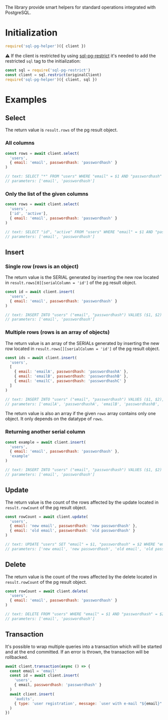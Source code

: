 The library provide smart helpers for standard operations integrated with PostgreSQL.

# Initialization

```javascript
require('sql-pg-helper')({ client })
```

:warning: If the client is restricted by using [sql-pg-restrict](https://www.npmjs.com/package/sql-pg-restrict) it's needed to add the restricted `sql` tag to the initialization:

```javascript
const sql = require('sql-pg-restrict')
const client = sql.restrict(originalClient)
require('sql-pg-helper')({ client, sql })
```

# Examples

## Select

The return value is `result.rows` of the pg result object.

### All columns

```javascript
const rows = await client.select(
  'users',
  { email: 'email', passwordhash: 'passwordhash' }
)

// text: SELECT "*" FROM "users" WHERE "email" = $1 AND "passwordhash" = $2
// parameters: ['email', 'passwordhash']
```

### Only the list of the given columns

```javascript
const rows = await client.select(
  'users',
  ['id', 'active'],
  { email: 'email', passwordhash: 'passwordhash' }
)

// text: SELECT "id", "active" FROM "users" WHERE "email" = $1 AND "passwordhash" = $2
// parameters: ['email', 'passwordhash']
```

## Insert

### Single row (rows is an object)

The return value is the SERIAL generated by inserting the new row located in `result.rows[0][serialColumn = 'id']` of the pg result object.

```javascript
const id = await client.insert(
  'users',
  { email: 'email', passwordhash: 'passwordhash' }
)

// text: INSERT INTO "users" ("email", "passwordhash") VALUES ($1, $2) RETURNING "id"
// parameters: ['email', 'passwordhash']
```

### Multiple rows (rows is an array of objects)

The return value is an array of the SERIALs generated by inserting the new row located in `result.rows[][serialColumn = 'id']` of the pg result object.

```javascript
const ids = await client.insert(
  'users',
  [
    { email: 'emailA', passwordhash: 'passwordhashA' },
    { email: 'emailB', passwordhash: 'passwordhashB' },
    { email: 'emailC', passwordhash: 'passwordhashC' }
  ]
)

// text: INSERT INTO "users" ("email", "passwordhash") VALUES ($1, $2), ($3, $4), ($5, $6) RETURNING "id"
// parameters: ['emailA', 'passwordhashA', 'emailB', 'passwordhashB', 'emailC', 'passwordhashC']
```

The return value is also an array if the given `rows` array contains only one object. It only depends on the datatype of `rows`.

### Returning another serial column

```javascript
const example = await client.insert(
  'users',
  { email: 'email', passwordhash: 'passwordhash' },
  'example'
)

// text: INSERT INTO "users" ("email", "passwordhash") VALUES ($1, $2) RETURNING "example"
// parameters: ['email', 'passwordhash']
```

## Update

The return value is the count of the rows affected by the update located in `result.rowCount` of the pg result object.

```javascript
const rowCount = await client.update(
  'users',
  { email: 'new email', passwordhash: 'new passwordhash' },
  { email: 'old email', passwordhash: 'old passwordhash' }
)

// text: UPDATE "users" SET "email" = $1, "passwordhash" = $2 WHERE "email" = $3 AND "passwordhash" = $4
// parameters: ['new email', 'new passwordhash', 'old email', 'old passwordhash']
```

## Delete

The return value is the count of the rows affected by the delete located in `result.rowCount` of the pg result object.

```javascript
const rowCount = await client.delete(
  'users',
  { email: 'email', passwordhash: 'passwordhash' }
)

// text: DELETE FROM "users" WHERE "email" = $1 AND "passwordhash" = $2
// parameters: ['email', 'passwordhash']
```

## Transaction

It's possible to wrap multiple queries into a transaction which will be started and at the end committed. If an error is thrown, the transaction will be rollbacked.

```javascript
await client.transaction(async () => {
  const email = 'email'
  const id = await client.insert(
    'users',
    { email, passwordhash: 'passwordhash' }
  )
  await client.insert(
    'audits',
    { type: 'user registration', message: `user with e-mail "${email}" is registered with the ID ${id}` }
  )
})
```
